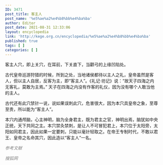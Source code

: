 ```yaml
---
ID: 3471
post_title: 客主人
post_name: '%e5%ae%a2%e4%b8%bb%e4%ba%ba'
author: Editor
post_date: 2021-08-31 12:33:06
layout: encyclopedia
link: 'http://kege.org.cn/encyclopedia/%e5%ae%a2%e4%b8%bb%e4%ba%ba'
published: true
tags: [ ]
categories: [ ]
---
```

客主人穴，即上关穴，在耳前，下关直下，当颧弓的上缘凹陷处。

古代皇帝巡游狩猎的时候，所到之处，当地诸侯都待以主人之礼，皇帝虽然是客人，但以主人自居，反客为主，即“客主人”。《礼记·坊记》说：“故天子四海之内无客礼，莫敢为主焉。” 天子在四海之内没有作客的礼仪，因为没有哪个人敢当他的主人。

古代还有此穴禁针一说，说如果误刺此穴，危害很大，因为本穴具皇帝之象，至尊至贵，所以能为“客主人”。

本穴内通颅脑，心主神明，脑为全身君主，既为君主之官，神明出焉，脑犹如中央正统，天下共同之主。本穴禁灸禁刺，是让人不可冒犯君上，本穴位于太阳旁，太阳如同君主，因此如果一定要刺，只能以毫针轻取之。在帝王专制时代，不敢以君王、皇帝之名命其穴，因此造以“客主人”一名。

<span style="color: #808080;"><em>参考文献</em></span>

<span style="color: #808080;"><em>搜狐网</em></span>